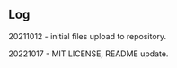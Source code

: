 ## Log

<p>20211012 - initial files upload to repository.</p>
<p>20221017 - MIT LICENSE, README update.</p>
